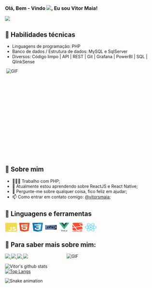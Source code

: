 ### Olá, Bem - Vindo <img src="https://media.giphy.com/media/hvRJCLFzcasrR4ia7z/giphy.gif" width="25px">, Eu sou Vitor Maia!

![](https://visitor-badge.glitch.me/badge?page_id=VitorSMaia.VitorSMaia)


## :triangular_flag_on_post: Habilidades técnicas
- Linguagens de programação: PHP
- Banco de dados / Estrutura de dados: MySQL e SqlServer
- Diversos: Código limpo | API | REST | Git | Grafana | PowerBI | SQL | QlinkSense

 <img align="right" alt="GIF" src="https://github.com/abhisheknaiidu/abhisheknaiidu/blob/master/code.gif?raw=true" width="500" height="320" />
 
 ## :runner: Sobre mim
 
- 👨🏽‍💻 Trabalho com PHP;
- 🌱 Atualmente estou aprendendo sobre ReactJS e React Native;
- 💬 Pergunte-me sobre qualquer coisa, fico feliz em ajudar;
- 📫 Como entrar em contato comigo: [@vitorsmaia](https://www.linkedin.com/in/vitorsmaia/);

## :hammer: Linguagens e ferramentas
<div>
 <img align="center" alt="Js" height="30" width="40" src="https://raw.githubusercontent.com/devicons/devicon/master/icons/javascript/javascript-plain.svg">
 <img align="center" alt="HTML" height="30" width="40" src="https://raw.githubusercontent.com/devicons/devicon/master/icons/html5/html5-original.svg">
 <img align="center" alt="CSS" height="30" width="40" src="https://raw.githubusercontent.com/devicons/devicon/master/icons/css3/css3-original.svg">
 <img align="center" alt="PHP" height="30" width="40" src="https://raw.githubusercontent.com/devicons/devicon/master/icons/php/php-original.svg">
 <img align="center" alt="React" height="30" width="40" src="https://raw.githubusercontent.com/devicons/devicon/master/icons/vuejs/vuejs-original-wordmark.svg">
 <img align="center" alt="React" height="30" width="40" src="https://raw.githubusercontent.com/devicons/devicon/master/icons/laravel/laravel-plain-wordmark.svg">
 <img align="center" alt="React" height="30" width="40" src="https://raw.githubusercontent.com/devicons/devicon/master/icons/react/react-original.svg">
</div>

## 💬 Para saber mais sobre mim:
<div>
<a href="https://discord.com/channels/853324834712584222/853324834712584228" target="_blank">
 <img src="https://img.shields.io/badge/Discord-7289DA?style=for-the-badge&logo=discord&logoColor=white" target="_blank">
</a>
<a href="https://www.instagram.com/vitorsmaia_/" target="_blank">
 <img src="https://img.shields.io/badge/-Instagram-%23E4405F?style=for-the-badge&logo=instagram&logoColor=white" target="_blank">
</a>
<a href = "mailto:vito.smaia1@gmail.com">
 <img src="https://img.shields.io/badge/-Gmail-%23333?style=for-the-badge&logo=gmail&logoColor=white" target="_blank">
</a>
<a href="https://www.linkedin.com/in/vitorsmaia/" target="_blank">
  <img src="https://img.shields.io/badge/-LinkedIn-%230077B5?style=for-the-badge&logo=linkedin&logoColor=white" target="_blank">
</a>
<a href="https://github.com/VitorSMaia" target="_blank">
  <img align="right" alt="GIF" width="300" height="300" src="https://cdn.discordapp.com/attachments/883672422589558805/883688393425440829/Webp.net-gifmaker_2.gif" target="_blank">
</a>
</div>

![Vitor's github stats](https://github-readme-stats.vercel.app/api?username=VitorSMaia&count_private=true&show_icons=true&theme=algolia) 
[![Top Langs](https://github-readme-stats.vercel.app/api/top-langs/?username=VitorSMaia&layout=compact)](https://github.com/anuraghazra/github-readme-stats)

![Snake animation](https://github.com/VitorSMaia/vitormaia/blob/output/github-contribution-grid-snake.svg)

